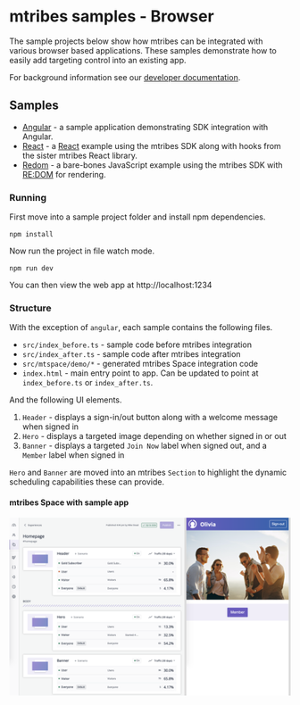 # mtribes samples - Browser

The sample projects below show how mtribes can be integrated with various browser based applications.
These samples demonstrate how to easily add targeting control into an existing app.

For background information see our [developer documentation](https://developers.mtribes.com/docs/sdk/getting-started).

## Samples

- [Angular](/angular) - a sample application demonstrating SDK integration with Angular.
- [React](/react) - a [React](https://reactjs.org) example using the mtribes SDK along with hooks from the sister mtribes React library.
- [Redom](/redom) - a bare-bones JavaScript example using the mtribes SDK with
  [RE:DOM](https://redom.js.org) for rendering.

### Running

First move into a sample project folder and install npm dependencies.

```
npm install
```

Now run the project in file watch mode.

```
npm run dev
```

You can then view the web app at http://localhost:1234

### Structure

With the exception of `angular`, each sample contains the following files.

- `src/index_before.ts` - sample code before mtribes integration
- `src/index_after.ts` - sample code after mtribes integration
- `src/mtspace/demo/*` - generated mtribes Space integration code
- `index.html` - main entry point to app. Can be updated to point at
  `index_before.ts` or `index_after.ts`.

And the following UI elements.

1. `Header` - displays a sign-in/out button along with a welcome message when signed in
2. `Hero` - displays a targeted image depending on whether signed in or out
3. `Banner` - displays a targeted `Join Now` label when signed out, and a `Member` label when signed in

`Hero` and `Banner` are moved into an mtribes `Section` to highlight the dynamic scheduling
capabilities these can provide.

#### mtribes Space with sample app

![sample](sample.png)
